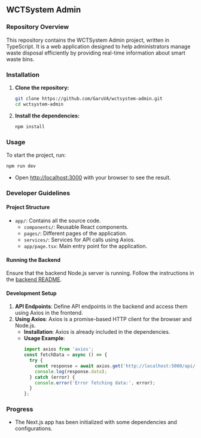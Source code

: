 ## WCTSystem Admin

### Repository Overview
This repository contains the WCTSystem Admin project, written in TypeScript. It is a web application designed to help administrators manage waste disposal efficiently by providing real-time information about smart waste bins.

### Installation
1. **Clone the repository:**
    ```sh
    git clone https://github.com/GaruVA/wctsystem-admin.git
    cd wctsystem-admin
    ```

2. **Install the dependencies:**
    ```sh
    npm install
    ```

### Usage
To start the project, run:
```sh
npm run dev
```
- Open [http://localhost:3000](http://localhost:3000) with your browser to see the result.

### Developer Guidelines
#### Project Structure
- `app/`: Contains all the source code.
  - `components/`: Reusable React components.
  - `pages/`: Different pages of the application.
  - `services/`: Services for API calls using Axios.
  - `app/page.tsx`: Main entry point for the application.

#### Running the Backend
Ensure that the backend Node.js server is running. Follow the instructions in the [backend README](https://github.com/GaruVA/wctsystem-backend/blob/master/README.md).

#### Development Setup
1. **API Endpoints**: Define API endpoints in the backend and access them using Axios in the frontend.
2. **Using Axios**: Axios is a promise-based HTTP client for the browser and Node.js.
    - **Installation**: Axios is already included in the dependencies.
    - **Usage Example**:
      ```typescript
      import axios from 'axios';
      const fetchData = async () => {
        try {
          const response = await axios.get('http://localhost:5000/api/bins');
          console.log(response.data);
        } catch (error) {
          console.error('Error fetching data:', error);
        }
      };
      ```

### Progress
- The Next.js app has been initialized with some dependencies and configurations.
